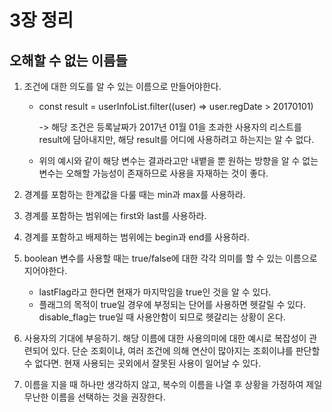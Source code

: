 # 3장 정리

## 오해할 수 없는 이름들

1. 조건에 대한 의도를 알 수 있는 이름으로 만들어야한다.

    - const result = userInfoList.filter((user) => user.regDate > 20170101)

      -> 해당 조건은 등록날짜가 2017년 01월 01을 초과한 사용자의 리스트를 result에 담아내지만, 해당 result를 어디에 사용하려고 하는지는 알 수 없다.
    - 위의 예시와 같이 해당 변수는 결과라고만 내뱉을 뿐 원하는 방향을 알 수 없는 변수는 오해할 가능성이 존재하므로 사용을 자재하는 것이 좋다.

2. 경계를 포함하는 한계값을 다룰 때는 min과 max를 사용하라.
3. 경계를 포함하는 범위에는 first와 last를 사용하라.
4. 경계를 포함하고 배제하는 범위에는 begin과 end를 사용하라.
5. boolean 변수를 사용할 때는 true/false에 대한 각각 의미를 할 수 있는 이름으로 지어야한다.

    - lastFlag라고 한다면 현재가 마지막임을 true인 것을 알 수 있다.
    - 플래그의 목적이 true일 경우에 부정되는 단어를 사용하면 헷갈릴 수 있다. disable_flag는 true일 때 사용안함이 되므로 헷갈리는 상황이 온다.
6. 사용자의 기대에 부응하기. 해당 이름에 대한 사용의미에 대한 예시로 복잡성이 관련되어 있다. 단순 조회이냐, 여러 조건에 의해 연산이 많아지는 조회이냐를 판단할 수 없다면. 현재 사용되는 곳외에서 잘못된 사용이 일어날 수 있다.
7. 이름을 지을 때 하나만 생각하지 않고, 복수의 이름을 나열 후 상황을 가정하여 제일 무난한 이름을 선택하는 것을 권장한다.
